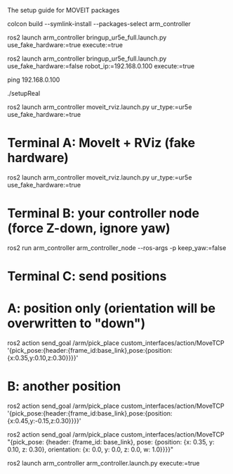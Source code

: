 The setup guide for MOVEIT packages

colcon build --symlink-install --packages-select arm_controller

ros2 launch arm_controller bringup_ur5e_full.launch.py use_fake_hardware:=true execute:=true

ros2 launch arm_controller bringup_ur5e_full.launch.py \
  use_fake_hardware:=false robot_ip:=192.168.0.100 execute:=true
  
ping 192.168.0.100

./setupReal

 ros2 launch arm_controller moveit_rviz.launch.py ur_type:=ur5e use_fake_hardware:=true


# Terminal A: MoveIt + RViz (fake hardware)
ros2 launch arm_controller moveit_rviz.launch.py ur_type:=ur5e use_fake_hardware:=true

# Terminal B: your controller node (force Z-down, ignore yaw)
ros2 run arm_controller arm_controller_node --ros-args -p keep_yaw:=false

# Terminal C: send positions 
 # A: position only (orientation will be overwritten to "down")
ros2 action send_goal /arm/pick_place custom_interfaces/action/MoveTCP \
'{pick_pose:{header:{frame_id:base_link},pose:{position:{x:0.35,y:0.10,z:0.30}}}}'

# B: another position
ros2 action send_goal /arm/pick_place custom_interfaces/action/MoveTCP \
'{pick_pose:{header:{frame_id:base_link},pose:{position:{x:0.45,y:-0.15,z:0.30}}}}'


ros2 action send_goal /arm/pick_place custom_interfaces/action/MoveTCP \
"{pick_pose: {header: {frame_id: base_link}, pose: {position: {x: 0.35, y: 0.10, z: 0.30}, orientation: {x: 0.0, y: 0.0, z: 0.0, w: 1.0}}}}"

 ros2 launch arm_controller arm_controller.launch.py execute:=true
